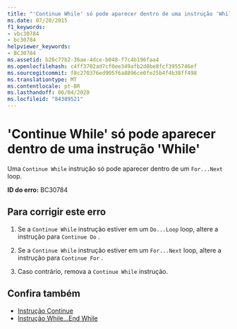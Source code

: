 ```yaml
---
title: "'Continue While' só pode aparecer dentro de uma instrução 'While'"
ms.date: 07/20/2015
f1_keywords:
- vbc30784
- bc30784
helpviewer_keywords:
- BC30784
ms.assetid: b26c77b2-36ae-4dce-b048-f7c4b196faa4
ms.openlocfilehash: c4ff3702ad7cf0ee349afb2d0be8fcf3955746ef
ms.sourcegitcommit: f8c270376ed905f6a8896ce0fe25b4f4b38ff498
ms.translationtype: MT
ms.contentlocale: pt-BR
ms.lasthandoff: 06/04/2020
ms.locfileid: "84389521"
---
```

# <a name="continue-while-can-only-appear-inside-a-while-statement"></a>'Continue While' só pode aparecer dentro de uma instrução 'While'
Uma `Continue While` instrução só pode aparecer dentro de um `For...Next` loop.  
  
 **ID do erro:** BC30784  
  
## <a name="to-correct-this-error"></a>Para corrigir este erro  
  
1. Se a `Continue While` instrução estiver em um `Do...Loop` loop, altere a instrução para `Continue Do` .  
  
2. Se a `Continue While` instrução estiver em um `For...Next` loop, altere a instrução para `Continue For` .  
  
3. Caso contrário, remova a `Continue While` instrução.  
  
## <a name="see-also"></a>Confira também

- [Instrução Continue](../language-reference/statements/continue-statement.md)
- [Instrução While...End While](../language-reference/statements/while-end-while-statement.md)
